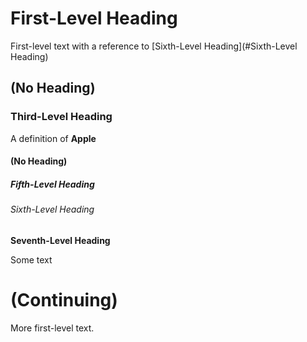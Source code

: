 # First-Level Heading<a id="First-Level Heading"></a>

First-level text with a reference to [Sixth-Level Heading](#Sixth-Level Heading)

## (No Heading)

### Third-Level Heading<a id="Third-Level Heading"></a>

A definition of **Apple**

#### (No Heading)

##### Fifth-Level Heading<a id="Fifth-Level Heading"></a>

###### Sixth-Level Heading<a id="Sixth-Level Heading"></a>

**Seventh-Level Heading**<a id="Seventh-Level Heading"></a>

Some text

# (Continuing)

More first-level text.
